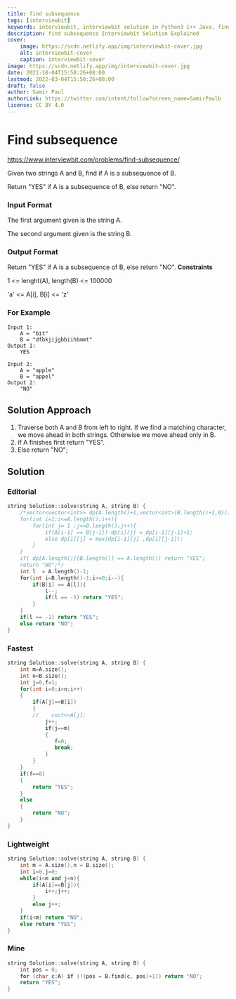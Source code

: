 ```yaml
---
title: find subsequence
tags: [interviewbit]
keywords: interviewbit, interviewbit solution in Python3 C++ Java, find subsequence solution
description: find subsequence Interviewbit Solution Explained
cover:
    image: https://scdn.netlify.app/img/interviewbit-cover.jpg
    alt: interviewbit-cover
    caption: interviewbit-cover
image: https://scdn.netlify.app/img/interviewbit-cover.jpg
date: 2021-10-04T15:58:26+08:00
lastmod: 2022-03-04T15:58:26+08:00
draft: false
author: Samir Paul
authorLink: https://twitter.com/intent/follow?screen_name=SamirPaulb
license: CC BY 4.0
---
```


# Find subsequence

https://www.interviewbit.com/problems/find-subsequence/

Given two strings A and B, find if A is a subsequence of B.

Return "YES" if A is a subsequence of B, else return "NO".

### Input Format

The first argument given is the string A.

The second argument given is the string B.

### Output Format

Return "YES" if A is a subsequence of B, else return "NO". **Constraints**

1 <= lenght(A), length(B) <= 100000

'a' <= A[i], B[i] <= 'z'

### For Example
```
Input 1:
    A = "bit"
    B = "dfbkjijgbbiihbmmt"
Output 1:
    YES

Input 2:
    A = "apple"
    B = "appel"
Output 2:
    "NO"
```

## Solution Approach

1. Traverse both A and B from left to right. If we find a matching character, we move ahead in both strings. Otherwise we move ahead only in B.
2. if A finishes first return "YES".
3. Else return "NO";

## Solution
### Editorial
```cpp
string Solution::solve(string A, string B) {
    /*vector<vector<int>> dp(A.length()+1,vector<int>(B.length()+1,0));
    for(int i=1;i<=A.length();i++){
        for(int j= 1 ;j<=B.length();j++){
            if(A[i-1] == B[j-1]) dp[i][j] = dp[i-1][j-1]+1;
            else dp[i][j] = max(dp[i-1][j] ,dp[i][j-1]);
        }
    }
    if( dp[A.length()][B.length()] == A.length()) return "YES";
    return "NO";*/
    int l  = A.length()-1;
    for(int i=B.length()-1;i>=0;i--){
        if(B[i] == A[l]){
            l--;
            if(l == -1) return "YES";
        }
    }
    if(l == -1) return "YES";
    else return "NO";
}
```
### Fastest
```cpp
string Solution::solve(string A, string B) {
    int m=A.size();
    int n=B.size();
    int j=0,f=1;
    for(int i=0;i<n;i++)
    {
        if(A[j]==B[i])
        {
        //    cout<<A[j];
            j++;
            if(j==m)
            {
               f=0;
               break;
            }
        }
    }
    if(f==0)
    {
        return "YES";
    }
    else
    {
        return "NO";
    }
}
```
### Lightweight
```cpp
string Solution::solve(string A, string B) {
    int m = A.size(),n = B.size();
    int i=0,j=0;
    while(i<m and j<n){
        if(A[i]==B[j]){
            i++;j++;
        }
        else j++;
    }
    if(i<m) return "NO";
    else return "YES";
}
```

### Mine
```cpp
string Solution::solve(string A, string B) {
    int pos = 0;
    for (char c:A) if (!(pos = B.find(c, pos)+1)) return "NO";
    return "YES";
}
```
